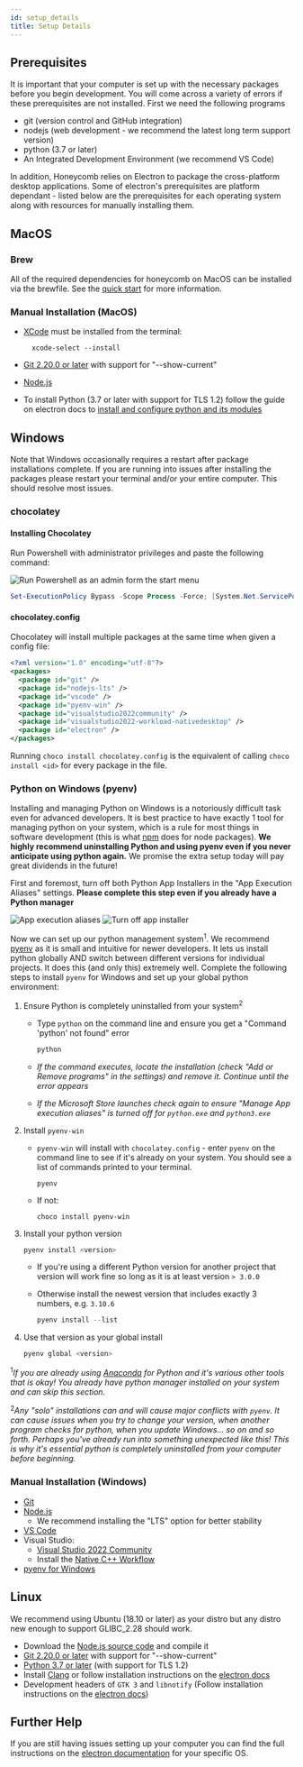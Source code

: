 ```yaml
---
id: setup_details
title: Setup Details
---
```


## Prerequisites

It is important that your computer is set up with the necessary packages before you begin development. You will come across a variety of errors if these prerequisites are not installed. First we need the following programs

- git (version control and GitHub integration)
- nodejs (web development - we recommend the latest long term support version)
- python (3.7 or later)
- An Integrated Development Environment (we recommend VS Code)

In addition, Honeycomb relies on Electron to package the cross-platform desktop applications. Some of electron's prerequisites are platform dependant - listed below are the prerequisites for each operating system along with resources for manually installing them.

## MacOS

### Brew

All of the required dependencies for honeycomb on MacOS can be installed via the brewfile. See the [quick start](quick_start.md/#installing-prerequisites-with-homebrew-for-macos) for more information.

### Manual Installation (MacOS)

- [XCode](https://developer.apple.com/xcode/) must be installed from the terminal:

  ```terminal
    xcode-select --install
  ```

- [Git 2.20.0 or later](https://git-scm.com/downloads/) with support for "--show-current"
- [Node.js](https://nodejs.org/en/download/)
- To install Python (3.7 or later with support for TLS 1.2) follow the guide on electron docs to [install and configure python and its modules](https://www.electronjs.org/docs/development/build-instructions-macos#python)

## Windows

Note that Windows occasionally requires a restart after package installations complete. If you are running into issues after installing the packages please restart your terminal and/or your entire computer. This should resolve most issues.

### chocolatey

#### Installing Chocolatey

Run Powershell with administrator privileges and paste the following command:

![Run Powershell as an admin form the start menu](assets/powershell_admin.png)

```powershell
Set-ExecutionPolicy Bypass -Scope Process -Force; [System.Net.ServicePointManager]::SecurityProtocol = [System.Net.ServicePointManager]::SecurityProtocol -bor 3072; iex ((New-Object System.Net.WebClient).DownloadString('https://community.chocolatey.org/install.ps1'))
```

#### chocolatey.config

Chocolatey will install multiple packages at the same time when given a config file:

```xml
<?xml version="1.0" encoding="utf-8"?>
<packages>
  <package id="git" />
  <package id="nodejs-lts" />
  <package id="vscode" />
  <package id="pyenv-win" />
  <package id="visualstudio2022community" />
  <package id="visualstudio2022-workload-nativedesktop" />
  <package id="electron" />
</packages>
```

Running `choco install chocolatey.config` is the equivalent of calling `choco install <id>` for every package in the file.

### Python on Windows (pyenv)

Installing and managing Python on Windows is a notoriously difficult task even for advanced developers. It is best practice to have exactly 1 tool for managing python on your system, which is a rule for most things in software development (this is what [npm](quick_start.md/#3-install-npm-packages) does for node packages). **We highly recommend uninstalling Python and using pyenv even if you never anticipate using python again.** We promise the extra setup today will pay great dividends in the future!

First and foremost, turn off both Python App Installers in the "App Execution Aliases" settings. **Please complete this step even if you already have a Python manager**

![App execution aliases](assets/python-win-1.png)
![Turn off app installer](assets/python-win-2.png)

Now we can set up our python management system<sup>1</sup>. We recommend [pyenv](https://github.com/pyenv-win/pyenv-win) as it is small and intuitive for newer developers. It lets us install python globally AND switch between different versions for individual projects. It does this (and only this) extremely well. Complete the following steps to install `pyenv` for Windows and set up your global python environment:

1) Ensure Python is completely uninstalled from your system<sup>2</sup>
  
   - Type `python` on the command line and ensure you get a "Command 'python' not found" error

     ```powershell
     python
     ```

   - _If the command executes, locate the installation (check "Add or Remove programs" in the settings) and remove it. Continue until the error appears_
   - _If the Microsoft Store launches check again to ensure "Manage App execution aliases" is turned off for `python.exe` and `python3.exe`_

2) Install `pyenv-win`

   - `pyenv-win` will install with `chocolatey.config` - enter `pyenv` on the command line to see if it's already on your system. You should see a list of commands printed to your terminal.

     ```shell
     pyenv
     ```

   - If not:

      ```shell
      choco install pyenv-win
      ```

3) Install your python version

   ```powershell
   pyenv install <version>
   ```

   - If you're using a different Python version for another project that version will work fine so long as it is at least version `> 3.0.0`
   - Otherwise install the newest version that includes exactly 3 numbers, e.g. `3.10.6`

     ```powershell
     pyenv install --list
     ```

4) Use that version as your global install

   ```powershell
   pyenv global <version>
   ```

<sup>1</sup>_If you are already using [Anaconda](https://www.anaconda.com) for Python and it's various other tools that is okay! You already have python manager installed on your system and can skip this section._

<sup>2</sup>_Any "solo" installations can and will cause major conflicts with `pyenv`. It can cause issues when you try to change your version, when another program checks for python, when you update Windows... so on and so forth. Perhaps you've already run into something unexpected like this! This is why it's essential python is completely uninstalled from your computer before beginning._

### Manual Installation (Windows)

- [Git](https://git-scm.com/download/win)
- [Node.js](https://nodejs.org/en/download/)
  - We recommend installing the "LTS" option for better stability
- [VS Code](https://code.visualstudio.com/download)
- Visual Studio:
  - [Visual Studio 2022 Community](https://visualstudio.microsoft.com/vs/community/)
  - Install the [Native C++ Workflow](https://docs.microsoft.com/en-us/cpp/build/vscpp-step-0-installation?view=msvc-160#step-4---choose-workloads-1)
- [pyenv for Windows](https://github.com/pyenv-win/pyenv-win#installation)

## Linux

We recommend using Ubuntu (18.10 or later) as your distro but any distro new enough to support GLIBC_2.28 should work.

- Download the [Node.js source code](https://nodejs.org/en/download/) and compile it
- [Git 2.20.0 or later](https://git-scm.com/downloads/) with support for "--show-current"
- [Python 3.7 or later](https://www.python.org/downloads/) (with support for TLS 1.2)
- Install [Clang](https://clang.llvm.org/get_started.html) or follow installation instructions on the [electron docs](https://www.electronjs.org/docs/development/build-instructions-linux#prerequisites)
- Development headers of `GTK 3` and `libnotify` (Follow installation instructions on the [electron docs](https://www.electronjs.org/docs/development/build-instructions-linux#prerequisites))

## Further Help

If you are still having issues setting up your computer you can find the full instructions on the [electron documentation](https://www.electronjs.org/docs/development/build-instructions-gn) for your specific OS.
